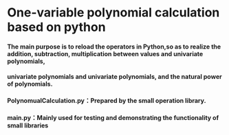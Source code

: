 # One-variable polynomial calculation based on python
#### The main purpose is to reload the operators in Python,so as to realize the addition, subtraction, multiplication between values and univariate polynomials,     
#### univariate polynomials and univariate polynomials, and the natural power of polynomials.

#### PolynomualCalculation.py：Prepared by the small operation library.
#### main.py：Mainly used for testing and demonstrating the functionality of small libraries


